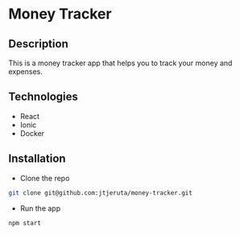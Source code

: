 # Money Tracker

## Description

This is a money tracker app that helps you to track your money and expenses.

## Technologies

- React
- Ionic
- Docker

## Installation

- Clone the repo

```bash
git clone git@github.com:jtjeruta/money-tracker.git
```

- Run the app

```bash
npm start
```
